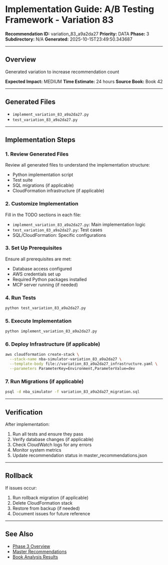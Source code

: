 # Implementation Guide: A/B Testing Framework - Variation 83

**Recommendation ID:** variation_83_a9a2da27
**Priority:** DATA
**Phase:** 3
**Subdirectory:** N/A
**Generated:** 2025-10-15T23:49:50.343687

---

## Overview

Generated variation to increase recommendation count

**Expected Impact:** MEDIUM
**Time Estimate:** 24 hours
**Source Book:** Book 42

---

## Generated Files

- `implement_variation_83_a9a2da27.py`
- `test_variation_83_a9a2da27.py`

---

## Implementation Steps

### 1. Review Generated Files

Review all generated files to understand the implementation structure:
- Python implementation script
- Test suite
- SQL migrations (if applicable)
- CloudFormation infrastructure (if applicable)

### 2. Customize Implementation

Fill in the TODO sections in each file:
- `implement_variation_83_a9a2da27.py`: Main implementation logic
- `test_variation_83_a9a2da27.py`: Test cases
- SQL/CloudFormation: Specific configurations

### 3. Set Up Prerequisites

Ensure all prerequisites are met:
- Database access configured
- AWS credentials set up
- Required Python packages installed
- MCP server running (if needed)

### 4. Run Tests

```bash
python test_variation_83_a9a2da27.py
```

### 5. Execute Implementation

```bash
python implement_variation_83_a9a2da27.py
```

### 6. Deploy Infrastructure (if applicable)

```bash
aws cloudformation create-stack \
  --stack-name nba-simulator-variation_83_a9a2da27 \
  --template-body file://variation_83_a9a2da27_infrastructure.yaml \
  --parameters ParameterKey=Environment,ParameterValue=dev
```

### 7. Run Migrations (if applicable)

```bash
psql -d nba_simulator -f variation_83_a9a2da27_migration.sql
```

---

## Verification

After implementation:
1. Run all tests and ensure they pass
2. Verify database changes (if applicable)
3. Check CloudWatch logs for any errors
4. Monitor system metrics
5. Update recommendation status in master_recommendations.json

---

## Rollback

If issues occur:
1. Run rollback migration (if applicable)
2. Delete CloudFormation stack
3. Restore from backup (if needed)
4. Document issues for future reference

---

## See Also

- [Phase 3 Overview](/Users/ryanranft/nba-simulator-aws/docs/phases/phase_3/)
- [Master Recommendations](/Users/ryanranft/nba-mcp-synthesis/analysis_results/master_recommendations.json)
- [Book Analysis Results](/Users/ryanranft/nba-mcp-synthesis/analysis_results/)
